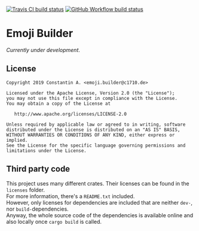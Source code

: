 [![Travis CI build status](https://travis-ci.org/C1710/emoji_builder.svg?branch=master)](https://travis-ci.org/C1710/emoji_builder) [![GitHub Workflow build status](https://github.com/C1710/emoji_builder/workflows/Rust/badge.svg)](https://www.youtube.com/watch?v=dQw4w9WgXcQ)

# Emoji Builder
_Currently under development_.

## License
    Copyright 2019 Constantin A. <emoji.builder@c1710.de>

    Licensed under the Apache License, Version 2.0 (the "License");
    you may not use this file except in compliance with the License.
    You may obtain a copy of the License at

       http://www.apache.org/licenses/LICENSE-2.0

    Unless required by applicable law or agreed to in writing, software
    distributed under the License is distributed on an "AS IS" BASIS,
    WITHOUT WARRANTIES OR CONDITIONS OF ANY KIND, either express or implied.
    See the License for the specific language governing permissions and
    limitations under the License.

## Third party code
This project uses many different crates. Their licenses can be found in the `licenses` folder.  
For more information, there's a `README.txt` included.  
However, only licenses for dependencies are included that are neither `dev-`, nor `build-`dependencies.  
Anyway, the whole source code of the dependencies is available online and also locally once `cargo build` is called.
